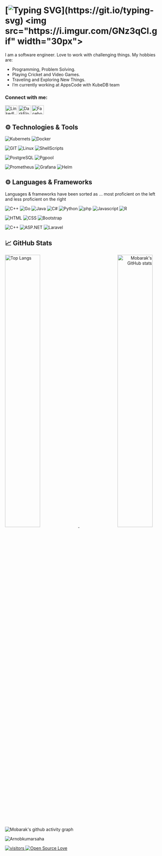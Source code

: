 
# [![Typing SVG](https://readme-typing-svg.herokuapp.com?font=consolas&color=%234DF79A&height=30&lines=Hello+there%2C+I'm+Mobarak!)](https://git.io/typing-svg) <img src="https://i.imgur.com/GNz3qCl.gif" width="30px">
I am a software engineer. Love to work with challenging things.
My hobbies are:
- Programming, Problem Solving.
- Playing Cricket and Video Games.
- Traveling and Exploring New Things.
-  I’m currently working at AppsCode with KubeDB team

<h3 align="left">Connect with me:</h3>
<p align="left">
<a href="https://www.linkedin.com/in/md-mobarak-hossain-3aa885196/" target="blank"><img align="center" src="https://raw.githubusercontent.com/rahuldkjain/github-profile-readme-generator/master/src/images/icons/Social/linked-in-alt.svg" alt="LinkedIn" height="30" width="40" /></a>
<a href="https://codeforces.com/profile/M-o-b-a-r-a-k" target="blank"><img align="center" src="https://raw.githubusercontent.com/rahuldkjain/github-profile-readme-generator/master/src/images/icons/Social/codeforces.svg" alt="DarkFloyd" height="30" width="40" /></a>
<a href="https://www.facebook.com/mobarok.hossain.9237" target="blank"><img align="center" src="https://raw.githubusercontent.com/rahuldkjain/github-profile-readme-generator/master/src/images/icons/Social/facebook.svg" alt="Facebook" height="30" width="40" /></a>
</p>

## ⚙️ Technologies & Tools
![Kubernets](https://img.shields.io/badge/kubernetes%20-%23326ce5.svg?&style=for-the-badge&logo=kubernetes&logoColor=white)
![Docker](https://img.shields.io/badge/docker-%230db7ed.svg?style=for-the-badge&logo=docker&logoColor=white)


![GIT](https://img.shields.io/badge/git-%3776AB.svg?style=for-the-badge&logo=git&logoColor=white&color=F05032)
![Linux](https://img.shields.io/badge/linux-%FCC624.svg?style=for-the-badge&logo=linux&logoColor=black&color=FCC624)
![ShellScripts](https://img.shields.io/badge/Shell_Scripting-121011?style=for-the-badge&logo=gnu-bash&logoColor=white)

![PostgreSQL](https://img.shields.io/badge/PostgreSQL-47A248.svg?style=for-the-badge&logo=postgresql&logoColor=white&color=4479A1)
![Pgpool](https://img.shields.io/badge/Pgpool-47A248.svg?style=for-the-badge&logo=pgpool&logoColor=white&color=4479A1)

![Prometheus](https://img.shields.io/badge/Prometheus-000000?style=for-the-badge&logo=prometheus&labelColor=000000)
![Grafana](https://img.shields.io/badge/Grafana-F2F4F9?style=for-the-badge&logo=grafana&logoColor=orange&labelColor=F2F4F9)
![Helm](https://img.shields.io/badge/Helm-0F1689?style=for-the-badge&logo=Helm&labelColor=0F1689)


## ⚙️ Languages & Frameworks
Languages & frameworks have been sorted as ...  most proficient on the left and less proficient on the right <br>

![C++](https://img.shields.io/badge/c++-00599C.svg?style=for-the-badge&logo=c%2B%2B&logoColor=white&color=00599C)
![Go](https://img.shields.io/badge/Go-00ADD8?style=for-the-badge&logo=go&logoColor=white)
![Java](https://img.shields.io/badge/java-%7396.svg?style=for-the-badge&logo=java&logoColor=white&color=007396)
![C#](https://img.shields.io/badge/csharp-%7396.svg?style=for-the-badge&logo=csharp&logoColor=white&color=007396)
![Python](https://img.shields.io/badge/python-%3776AB.svg?style=for-the-badge&logo=python&logoColor=white&color=3776AB)
![php](https://img.shields.io/badge/php-%F7DF1E.svg?style=for-the-badge&logo=php&logoColor=black&color=563D7C)
![Javascript](https://img.shields.io/badge/javscript-%F7DF1E.svg?style=for-the-badge&logo=javascript&logoColor=black&color=F7DF1E)
![R](https://img.shields.io/badge/R-%1572B6.svg?style=for-the-badge&logo=R&logoColor=white&color=1572B6)

![HTML](https://img.shields.io/badge/html5-%3776AB.svg?style=for-the-badge&logo=html5&logoColor=white&color=E34F26)
![CSS](https://img.shields.io/badge/css3-%1572B6.svg?style=for-the-badge&logo=css3&logoColor=white&color=1572B6)
![Bootstrap](https://img.shields.io/badge/bootstrap-%3776AB.svg?style=for-the-badge&logo=bootstrap&logoColor=white&color=563D7C)

![C++](https://img.shields.io/badge/kubebuilder-00599C.svg?style=for-the-badge&logo=kubebuilder%2B%2B&logoColor=white&color=00599C)
![ASP.NET](https://img.shields.io/badge/asp.net-43853D?style=for-the-badge&logo=.net&logoColor=white)
![Laravel](https://img.shields.io/badge/laravel-404D59?style=for-the-badge&logo=laravel)




## &#x1f4c8; GitHub Stats
<p>
    <a align="left" href="https://github.com/MobarakHsn?tab=repositories">
        <img alt="Top Langs"  width="48%" src="https://github-readme-stats.vercel.app/api/top-langs/?username=MobarakHsn&layout=compact&langs_count=10">
    </a>
    <a align="right" href="https://github.com/MobarakHsn?tab=repositories">
        <img alt="Mobarak's GitHub stats"  width="48%" src="https://github-readme-stats.vercel.app/api?username=MobarakHsn&show_icons=true&theme=cobalt">
    </a>
        
![Mobarak's github activity graph](https://github-readme-activity-graph.cyclic.app/graph?username=MobarakHsn&bg_color=000000&color=c87414&line=0a9948&point=ffffff&area=true&hide_border=true)
    
</p>


<!-- 
<img align="center" height="200px" src="https://github-profile-trophy.vercel.app/?username=MobarakHsn&theme=gruvbox&row=2&margin-w=5&margin-h=5&count_private=true"/>
-->

<p><img align="center" src="https://github-readme-streak-stats.herokuapp.com/?user=MobarakHsn&theme=react" alt="Arnobkumarsaha" /></p>

<a href="https://github.com/ellerbrock/open-source-badges/">
    <img width=""auto"  alt="visitors" src="https://visitor-badge.laobi.icu/badge?page_id=mobarak.hsn" />
</a>
<a href="https://visitor-badge.laobi.icu/">
    <img width="auto"  alt="Open Source Love" src="https://badges.frapsoft.com/os/v1/open-source.svg?v=103" />
</a>